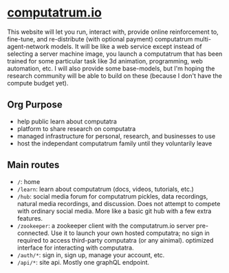 # [computatrum.io](https://computatrum.io)

This website will let you run, interact with, provide online reinforcement to, fine-tune, and re-distribute (with optional payment) computatrum multi-agent-network models. It will be like a web service except instead of selecting a server machine image, you launch a computatrum that has been trained for some particular task like 3d animation, programming, web automation, etc. I will also provide some base-models, but I'm hoping the research community will be able to build on these (because I don't have the compute budget yet). 

## Org Purpose

- help public learn about computatra
- platform to share research on computatra
- managed infrastructure for personal, research, and businesses to use
- host the independant computatrum family until they voluntarily leave


## Main routes
- `/`: home
- `/learn`: learn about computatrum (docs, videos, tutorials, etc.)
- `/hub`: social media forum for computatrum pickles, data recordings, natural media recordings, and discussion. Does not attempt to compete with ordinary social media. More like a basic git hub with a few extra features.
- `/zookeeper`: a zookeeper client with the computatrum.io server pre-connected. Use it to launch your own hosted computatra; no sign in required to access third-party computatra (or any ainimal). optimized interface for interacting with computatra.
- `/auth/*`: sign in, sign up, manage your account, etc.
- `/api/*`: site api. Mostly one graphQL endpoint.

